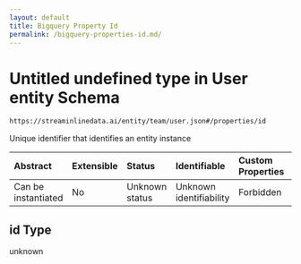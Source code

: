 ```yaml
---
layout: default
title: Bigquery Property Id
permalink: /bigquery-properties-id.md/
---
```

# Untitled undefined type in User entity Schema

```txt
https://streaminlinedata.ai/entity/team/user.json#/properties/id
```

Unique identifier that identifies an entity instance

| Abstract            | Extensible | Status         | Identifiable            | Custom Properties | Additional Properties | Access Restrictions | Defined In                                                  |
| :------------------ | :--------- | :------------- | :---------------------- | :---------------- | :-------------------- | :------------------ | :---------------------------------------------------------- |
| Can be instantiated | No         | Unknown status | Unknown identifiability | Forbidden         | Allowed               | none                | [user.json*](user.md "open original schema") |

## id Type

unknown
